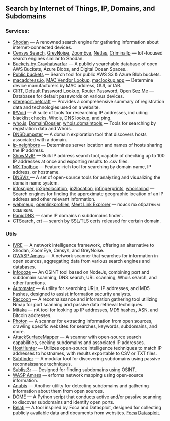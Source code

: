 ## **Search by Internet of Things, IP, Domains, and Subdomains**

### Services:

- [Shodan](https://shodan.io/) — A renowned search engine for gathering information about internet-connected devices.
- [Censys Search](https://search.censys.io/), [GreyNoise](https://viz.greynoise.io/), [ZoomEye](https://www.zoomeye.org/), [Netlas](https://natlas.io/), [CriminalIp](https://www.criminalip.io/) — IoT-focused search engines similar to Shodan.
- [Buckets by Grayhatwarfar](https://buckets.grayhatwarfare.com/) — A publicly searchable database of open AWS Buckets, Azure Blobs, and Digital Ocean Spaces..
- [Public buckets](https://osint.sh/buckets/) — Search tool for public AWS S3 & Azure Blob buckets.
- [macaddress.io](https://macaddress.io/), [MAC Vendor Lookup](https://www.macvendorlookup.com/), [maclookup.app](https://maclookup.app/) — Determine device manufacturers by MAC address, OUI, or IAB.
- [CIRT](https://cirt.net/), [Default Password Lookup](https://www.fortypoundhead.com/tools_dpw.asp), [Router Password](https://www.routerpasswords.com/), [Open Sez Me](https://open-sez.me/) — Databases for default passwords on various devices.
- [sitereport.netcraft](https://sitereport.netcraft.com/) — Provides a comprehensive summary of registration data and technologies used on a website.
- [IPVoid](http://www.ipvoid.com/) — A suite of tools for researching IP addresses, including blacklist checks, Whois, DNS lookup, and ping.
- [who.is](https://who.is/), [DomainDossier](https://centralops.net/co/DomainDossier.aspx), [whois.domaintools](https://whois.domaintools.com/) — Tools for searching by registration data and Whois.
- [DNSDumpster](https://dnsdumpster.com/) — A domain exploration tool that discovers hosts associated with a domain.
- [ip-neighbors](https://www.ip-neighbors.com/) — Determines server location and names of hosts sharing the IP address.
- [ShowMyIP](https://www.showmyip.com/bulk-ip-lookup/) — Bulk IP address search tool, capable of checking up to 100 IP addresses at once and exporting results to .csv files.
- [MX Toolbox](https://mxtoolbox.com/SuperTool.aspx) — Feature-rich tool for searching by domain name, IP address, or hostname.
- [DNSViz ](http://dnsviz.net/)— A set of open-source tools for analyzing and visualizing the domain name system.
- [infosniper](http://www.infosniper.net/), [ip2geolocation](https://ip2geolocation.com/), [ip2location](https://www.ip2location.com/demo), [ipfingerprints](https://www.ipfingerprints.com/), [whoismind](https://whoismind.com/) — Search engines for finding the approximate geographic location of an IP address and other relevant information.
- [webmeup](https://webmeup.com/), [openlinkprofiler](https://openlinkprofiler.org/), [Meet Link Explorer](https://moz.com/link-explorer) — поиск по обратным ссылкам.
- [RapidDNS](https://rapiddns.io/) — same IP domains n subdomains finder .
- [CTSearch](https://ui.ctsearch.entrust.com/ui/ctsearchui), [crt](https://crt.sh/) — search by SSL/TLS certs released for certain domain.

### Utils

- [IVRE](https://github.com/ivre/ivre) — A network intelligence framework, offering an alternative to Shodan, ZoomEye, Censys, and GreyNoise.
- [OWASP Amass](https://github.com/OWASP/Amass) — A network scanner that searches for information in open sources, aggregating data from various search engines and databases.
- [Infoooze](https://github.com/devXprite/infoooze) — An OSINT tool based on NodeJs, combining port and subdomain scanning, DNS search, URL scanning, Whois search, and other functions.
- [Automater](http://www.tekdefense.com/automater/) — A utility for searching URLs, IP addresses, and MD5 hashes, designed to assist information security analysts.
- [Raccoon](https://github.com/evyatarmeged/Raccoon) — A reconnaissance and information gathering tool utilizing Nmap for port scanning and passive data retrieval techniques.
- [Mitaka](https://github.com/ninoseki/mitaka) — пA tool for looking up IP addresses, MD5 hashes, ASN, and Bitcoin addresses.
- [Photon](https://github.com/s0md3v/Photon) — A scanner for extracting information from open sources, crawling specific websites for searches, keywords, subdomains, and more.
- [AttackSurfaceMapper](https://github.com/superhedgy/AttackSurfaceMapper) — A scanner with open-source search capabilities, seeking subdomains and associated IP addresses.
- [HostHunter](https://github.com/SpiderLabs/HostHunter) — Utilizes open-source intelligence techniques to match IP addresses to hostnames, with results exportable to CSV or TXT files.
- [Subfinder](https://github.com/projectdiscovery/subfinder) — A modular tool for discovering subdomains using passive reconnaissance techniques.
- [Sublist3r](https://github.com/aboul3la/Sublist3r) — Designed for finding subdomains using OSINT.
- [WASP Amass](https://github.com/OWASP/Amass) — erforms network mapping using open-source information.
- [Anubis](https://github.com/jonluca/Anubis) — Another utility for detecting subdomains and gathering information about them from open sources.
- [DOME](https://github.com/v4d1/Dome) — A Python script that conducts active and/or passive scanning to discover subdomains and identify open ports.
- [Belati](https://github.com/aancw/Belati) — A tool inspired by Foca and Datasploit, designed for collecting publicly available data and documents from websites. [Foca](https://github.com/ElevenPaths/FOCA)  [Datasploit](https://github.com/DataSploit/datasploit).
